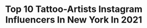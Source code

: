 ---
title: Top 10 Tattoo-Artists Instagram Influencers In New York In 2021
description: >-
  Find top tattoo-artists Instagram influencers in New York in 2021. Most popular hashtags: #tattooartist #tattoo #newyork #tattoos.
platform: Instagram
hits: 99
text_top: Identify the top-rated Instagram accounts on inBeat.
text_bottom: inBeat aggregates 99 Instagram influencers like this in New York, United States for you to pitch.
profiles:
  - username: "mikhailandersson"
    fullname: >-
      Mikhail Anderson
    bio: >-
      ▪️Tattoo artist ▪️Laser removal ▪️CEO/owner @firstclassnyc 🗽New York ▪️info@mikhailandersson.com▪️646-998-5203🇺🇸 🎥 @mikhail.nyc
    location: "United States"
    followers: 57684
    engagement: 228
    commentsToLikes: 0.020196
    id: ck13au7h3s7jy0i19iigl0uti
    verified: false
    hashtags: "#ink, #inked, #tattooed, #newtorktattoo"
  - username: "yinessa_nicole"
    fullname: >-
      YINESSA NICOLE, RN, BSN💋
    bio: >-
      Tattoo Artist #ATL Awesome Ink Studios 1331 Marietta Blvd NW DM 2 BOOK #tlcproducts 💫 Registered Nurse (ICU) 💉❤️ Tattoos 👉🏽 @inkedby_nessa
    location: "United States"
    followers: 37855
    engagement: 143
    commentsToLikes: 0.028643
    id: ck5zqqzcwv4gl0i14zafxn8hk
    verified: false
    hashtags: "#tattoos, #cbdadvocate, #selflove, #twinning"
  - username: "blindreasontattoo"
    fullname: >-
      BLINDREASON TATTOO NEW YORK
    bio: >-
      - NOW HIRING - 1-646-838-9220 info@blindreasontattoo.com
    location: "United States"
    followers: 19683
    engagement: 233
    commentsToLikes: 0.003629
    id: ck14jwy1mmlt00i19hdgh2fny
    verified: false
    hashtags: "#cutetattoo, #animetattoo, #newyork, #lineworktattoo"
  - username: "zhimpamoreno"
    fullname: >-
      Zhimpa Moreno
    bio: >-
      New York , inquiries ✉️ zhimpaz@gmail.com Owner @zhimpatattoos Sponsored by @cheyenne_tattooequipment @fusion_ink @hivecaps @balm_tattoo
    location: "United States"
    followers: 43328
    engagement: 100
    commentsToLikes: 0.031981
    id: ck8svu53dcp6x0j78ohmzinvn
    verified: false
    hashtags: "#zhimpa, #art, #limitededition, #launch"
  - username: "nessie_blaze"
    fullname: >-
      𝐍𝐞𝐬𝐬𝐢𝐞 𝐁𝐥𝐚𝐳𝐞
    bio: >-
      𝔗𝔞𝔱𝔱𝔬𝔬𝔢𝔯 • 𝔓𝔞𝔦𝔫𝔱𝔢𝔯 • 𝔅𝔯𝔞𝔱 ♈️ Black Ink Crew Compton. 💕 Text “Tattoo” to 267-223-5660 to book. 🔺PR: @raethepublicist @arianad_pr 🔺ASST: @dejah.mc
    location: "United States"
    followers: 35340
    engagement: 257
    commentsToLikes: 0.041340
    id: ck14jo9lelctg0i19m675pqat
    verified: false
    hashtags: "#atlanta, #petersstreetstation, #linkinbio, #dope"
  - username: "tattoosbyandrea"
    fullname: >-
      Tattoos By Andrea Timson
    bio: >-
      @Davincitattoostudio, Wantagh NY. Thurs, Fri, Sat and Mon 11-9 ☠️BOOKING NOW ⏰ andreatimsontattoos@gmail.com
    location: "United States"
    followers: 17177
    engagement: 574
    commentsToLikes: 0.011762
    id: ck8wd50hxdeev0j78esy4p1xf
    verified: false
    hashtags: "#davincitattoo, #ny, #tattoosbyandrea, #disneytattoo"
  - username: "2pac_real_legend"
    fullname: >-
      ❤ 1971 - ∞  ❤
    bio: >-
      only god can judge me 😇 " My mama always used to tell me : If you can't find somethin ' to live for you best find somethin ' to die for " tupac 👑
    location: "United States"
    followers: 194689
    engagement: 309
    commentsToLikes: 0.005072
    id: ck8t8iefpkleo0j78fzgqsw4x
    verified: false
    hashtags: "#westcoast, #amazing, #june, #moodoftheday"
  - username: "michaelperryart"
    fullname: >-
      Michael Perry
    bio: >-
      Creative Realism Now booking NYC @l_o_v_e_machine Books closed MKE @sanctuarytattoogallery @cheyenne_tattooequipment @empireinks @mdwipeoutz
    location: "United States"
    followers: 56313
    engagement: 252
    commentsToLikes: 0.042790
    id: ck0w324n7r8t10i19qv5h35l8
    verified: false
    hashtags: "#artist, #guyswithtattoos, #nyc, #soho"
  - username: "nate_needles"
    fullname: >-
      Nate Needles
    bio: >-
      @highnoontattoofl @nate_needless @tattoo_yardist For appointments ⤵️ Dm or email
    location: "United States"
    followers: 28466
    engagement: 267
    commentsToLikes: 0.038708
    id: ck6tr03d5vxnx0j71y63g4ua8
    verified: false
    hashtags: "#downtownmelbourne, #ink, #tattoomodel, #jacksonvilletattooartist"
  - username: "jjjaylud"
    fullname: >-
      Jason Lu ✪
    bio: >-
      Welcome! Tattooing in NYC @atelier.eva No DMs about appointments please 🍏 Booking for mid/late NOV ✉️ Jason@ateliereva.com
    location: "United States"
    followers: 9008
    engagement: 735
    commentsToLikes: 0.029770
    id: ck14jx2l8mmgr0i197og02m3b
    verified: false
    hashtags: "#tattoo, #tattooartist, #dotworktattoo, #microtattoo"
---